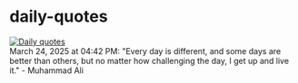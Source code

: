 # daily-quotes
[![Daily quotes](https://github.com/ceepu8/daily-quotes/actions/workflows/daily-quote.yml/badge.svg)](https://github.com/ceepu8/daily-quotes/actions/workflows/daily-quote.yml)<br/>
March 24, 2025 at 04:42 PM: "Every day is different, and some days are better than others, but no matter how challenging the day, I get up and live it." - Muhammad Ali

